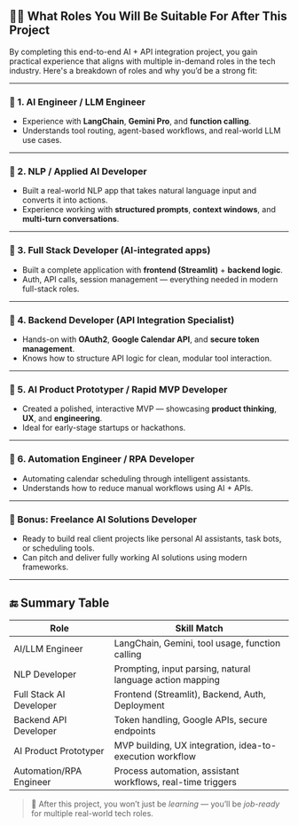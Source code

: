 ## 👨‍💻 What Roles You Will Be Suitable For After This Project

By completing this end-to-end AI + API integration project, you gain practical experience that aligns with multiple in-demand roles in the tech industry. Here's a breakdown of roles and why you’d be a strong fit:

---

### 🤖 1. AI Engineer / LLM Engineer
- Experience with **LangChain**, **Gemini Pro**, and **function calling**.
- Understands tool routing, agent-based workflows, and real-world LLM use cases.

---

### 🧠 2. NLP / Applied AI Developer
- Built a real-world NLP app that takes natural language input and converts it into actions.
- Experience working with **structured prompts**, **context windows**, and **multi-turn conversations**.

---

### 📱 3. Full Stack Developer (AI-integrated apps)
- Built a complete application with **frontend (Streamlit)** + **backend logic**.
- Auth, API calls, session management — everything needed in modern full-stack roles.

---

### 🔐 4. Backend Developer (API Integration Specialist)
- Hands-on with **OAuth2**, **Google Calendar API**, and **secure token management**.
- Knows how to structure API logic for clean, modular tool interaction.

---

### 🧩 5. AI Product Prototyper / Rapid MVP Developer
- Created a polished, interactive MVP — showcasing **product thinking**, **UX**, and **engineering**.
- Ideal for early-stage startups or hackathons.

---

### 🔄 6. Automation Engineer / RPA Developer
- Automating calendar scheduling through intelligent assistants.
- Understands how to reduce manual workflows using AI + APIs.

---

### 🚀 Bonus: Freelance AI Solutions Developer
- Ready to build real client projects like personal AI assistants, task bots, or scheduling tools.
- Can pitch and deliver fully working AI solutions using modern frameworks.

---

## 🔚 Summary Table

| Role                              | Skill Match                                                          |
|-----------------------------------|----------------------------------------------------------------------|
| AI/LLM Engineer                   | LangChain, Gemini, tool usage, function calling                      |
| NLP Developer                     | Prompting, input parsing, natural language action mapping            |
| Full Stack AI Developer           | Frontend (Streamlit), Backend, Auth, Deployment                      |
| Backend API Developer             | Token handling, Google APIs, secure endpoints                        |
| AI Product Prototyper             | MVP building, UX integration, idea-to-execution workflow             |
| Automation/RPA Engineer           | Process automation, assistant workflows, real-time triggers          |

> 💼 After this project, you won’t just be *learning* — you’ll be *job-ready* for multiple real-world tech roles.
